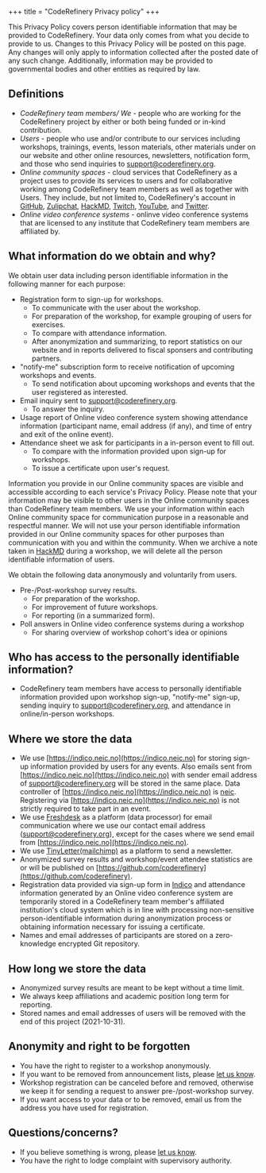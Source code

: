 +++
title = "CodeRefinery Privacy policy"
+++

This Privacy Policy covers person identifiable information that may be provided to CodeRefinery. Your data only comes from what you decide to provide to us. Changes to this Privacy Policy will be posted on this page. Any changes will only apply to information collected after the posted date of any such change. Additionally, information may be provided to governmental bodies and other entities as required by law. 

## Definitions

- *CodeRefinery team members/ We* - people who are working for the CodeRefinery project by either or both being funded or in-kind contribution.
- *Users* - people who use and/or contribute to our services including workshops, trainings, events, lesson materials, other materials under on our website and other online resources, newsletters, notification form, and those who send inquiries to support@coderefinery.org. 
- *Online community spaces* - cloud services that CodeRefinery as a project uses to provide its services to users and for collaborative working among CodeRefinery team members as well as together with Users. They include, but not limited to, CodeRefinery's account in [GitHub](github.com/coderefinery), [Zulipchat](coderefinery.zulipchat.com), [HackMD](hackmd.io/@coderefinery), [Twitch](twitch.tv/coderefinery), [YouTube]([youtube.com/](https://www.youtube.com/channel/UC47aupE7HKGduAjXKt1Gwrg)), and [Twitter](https://twitter.com/coderefine).
- *Online video conference systems* - onlinve video conference systems that are licensed to any institute that CodeRefinery team members are affiliated by.

## What information do we obtain and why?

We obtain user data including person identifiable information in the following manner for each purpose:
- Registration form to sign-up for workshops.
  - To communicate with the user about the workshop.
  - For preparation of the workshop, for example grouping of users for exercises.
  - To compare with attendance information.
  - After anonymization and summarizing, to report statistics on our website and in reports delivered to fiscal sponsers and contributing partners.
- "notify-me" subscription form to receive notification of upcoming workshops and events.
  - To send notification about upcoming workshops and events that the user registered as interested.
- Email inquiry sent to support@coderefinery.org. 
  - To answer the inquiry.
- Usage report of Online video conference system showing attendance information (participant name, email address (if any), and time of entry and exit of the online event). 
- Attendance sheet we ask for participants in a in-person event to fill out.
  - To compare with the information provided upon sign-up for workshops.
  - To issue a certificate upon user's request.

Information you provide in our Online community spaces are visible and accessible according to each service's Privacy Policy. Please note that your information may be visible to other users in the Online community spaces than CodeRefinery team members. We use your information within each Online community space for communication purpose in a reasonable and respectful manner. We will not use your person identifiable information provided in our Online community spaces for other purposes than communication with you and within the community. When we archive a note taken in [HackMD](hackmd.io/@coderefinery) during a workshop, we will delete all the person identifiable information of users.  

We obtain the following data anonymously and voluntarily from users.
- Pre-/Post-workshop survey results.
  - For preparation of the workshop.
  - For improvement of future workshops.
  - For reporting (in a summarized form).
- Poll answers in Online video conference systems during a workshop 
  - For sharing overview of workshop cohort's idea or opinions

## Who has access to the personally identifiable information? 

- CodeRefinery team members have access to personally identifiable information provided upon workshop sign-up, "notify-me" sign-up, sending inquiry to support@coderefinery.org, and attendance in online/in-person workshops.

## Where we store the data

- We use [https://indico.neic.no](https://indico.neic.no) for storing sign-up information provided by users for any events. Also emails sent from [https://indico.neic.no](https://indico.neic.no) with sender email address of support@coderefinery.org will be stored in the same place. Data controller of [https://indico.neic.no](https://indico.neic.no) is [neic](neic.no). Registering via [https://indico.neic.no](https://indico.neic.no) is not strictly required to take part in an event.
- We use [Freshdesk](https://www.freshworks.com/security/) as a platform (data processor) for email communication where we use our contact email address (support@coderefinery.org), except for the cases where we send email from [https://indico.neic.no](https://indico.neic.no).  
- We use [TinyLetter(mailchimp)](https://mailchimp.com/legal/privacy/) as a platform to send a newsletter.
- Anonymized survey results and workshop/event attendee statistics are or will be published on
  [https://github.com/coderefinery](https://github.com/coderefinery).
- Registration data provided via sign-up form in [Indico](https://indico.neic.no) and attendance information generated by an Online video conference system are temporarily stored in a CodeRefinery team member's affiliated institution's cloud system which is in line with processing non-sensitive person-identifiable information during anonymization process or obtaining information necessary for issuing a certificate.  
- Names and email addresses of participants are stored on a zero-knowledge
  encrypted Git repository.


## How long we store the data

- Anonymized survey results are meant to be kept without a time limit.
- We always keep affiliations and academic position long term for reporting.
- Stored names and email addresses of users will be removed with the end
  of this project (2021-10-31).


## Anonymity and right to be forgotten

- You have the right to register to a workshop anonymously.
- If you want to be removed from announcement lists, please [let us
  know](/get-involved/#contact-us).
- Workshop registration can be canceled before and removed, otherwise we keep
  it for sending a request to answer pre-/post-workshop survey.
- If you want access to your data or to be removed, email us from the address
  you have used for registration.


## Questions/concerns?

- If you believe something is wrong, please [let us know](/get-involved/#contact-us).
- You have the right to lodge complaint with supervisory authority.
